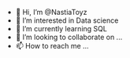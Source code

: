 - 👋 Hi, I’m @NastiaToyz
- 👀 I’m interested in Data science 
- 🌱 I’m currently learning SQL
- 💞️ I’m looking to collaborate on ...
- 📫 How to reach me ...

<!---
NastiaToyz/NastiaToyz is a ✨ special ✨ repository because its `README.md` (this file) appears on your GitHub profile.
You can click the Preview link to take a look at your changes.
--->
